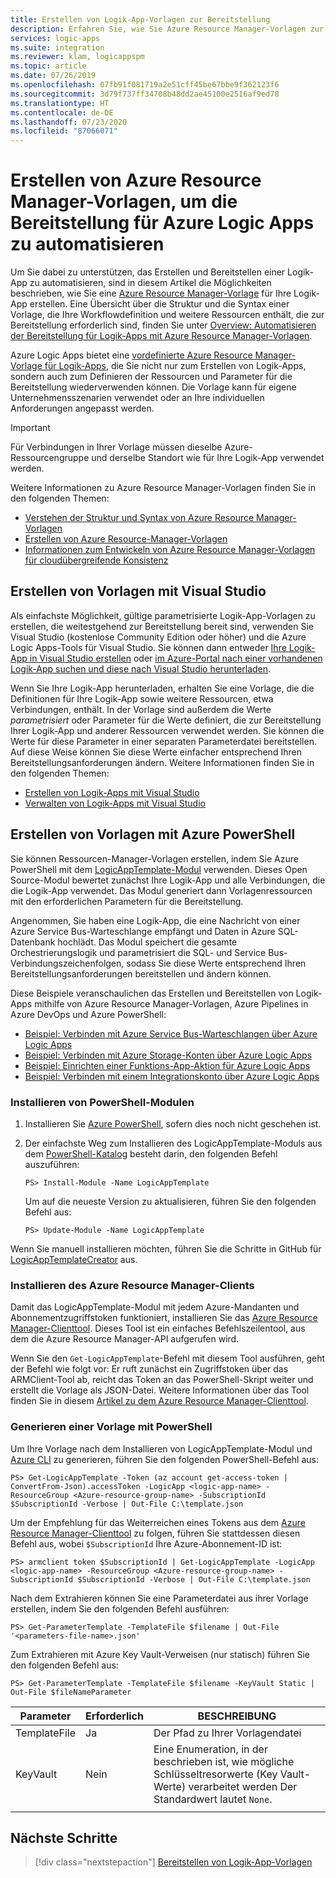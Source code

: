 ```yaml
---
title: Erstellen von Logik-App-Vorlagen zur Bereitstellung
description: Erfahren Sie, wie Sie Azure Resource Manager-Vorlagen zur automatischen Bereitstellung in Azure Logic Apps erstellen.
services: logic-apps
ms.suite: integration
ms.reviewer: klam, logicappspm
ms.topic: article
ms.date: 07/26/2019
ms.openlocfilehash: 07fb91f081719a2e51cff45be67bbe9f362123f6
ms.sourcegitcommit: 3d79f737ff34708b48dd2ae45100e2516af9ed78
ms.translationtype: HT
ms.contentlocale: de-DE
ms.lasthandoff: 07/23/2020
ms.locfileid: "87066071"
---
```

# <a name="create-azure-resource-manager-templates-to-automate-deployment-for-azure-logic-apps"></a>Erstellen von Azure Resource Manager-Vorlagen, um die Bereitstellung für Azure Logic Apps zu automatisieren

Um Sie dabei zu unterstützen, das Erstellen und Bereitstellen einer Logik-App zu automatisieren, sind in diesem Artikel die Möglichkeiten beschrieben, wie Sie eine [Azure Resource Manager-Vorlage](../azure-resource-manager/management/overview.md) für Ihre Logik-App erstellen. Eine Übersicht über die Struktur und die Syntax einer Vorlage, die Ihre Workflowdefinition und weitere Ressourcen enthält, die zur Bereitstellung erforderlich sind, finden Sie unter [Overview: Automatisieren der Bereitstellung für Logik-Apps mit Azure Resource Manager-Vorlagen](logic-apps-azure-resource-manager-templates-overview.md).

Azure Logic Apps bietet eine [vordefinierte Azure Resource Manager-Vorlage für Logik-Apps](https://github.com/Azure/azure-quickstart-templates/blob/master/101-logic-app-create/azuredeploy.json), die Sie nicht nur zum Erstellen von Logik-Apps, sondern auch zum Definieren der Ressourcen und Parameter für die Bereitstellung wiederverwenden können. Die Vorlage kann für eigene Unternehmensszenarien verwendet oder an Ihre individuellen Anforderungen angepasst werden.

> [!IMPORTANT]
> Für Verbindungen in Ihrer Vorlage müssen dieselbe Azure-Ressourcengruppe und derselbe Standort wie für Ihre Logik-App verwendet werden.

Weitere Informationen zu Azure Resource Manager-Vorlagen finden Sie in den folgenden Themen:

* [Verstehen der Struktur und Syntax von Azure Resource Manager-Vorlagen](../azure-resource-manager/templates/template-syntax.md)
* [Erstellen von Azure Resource-Manager-Vorlagen](../azure-resource-manager/templates/template-syntax.md)
* [Informationen zum Entwickeln von Azure Resource Manager-Vorlagen für cloudübergreifende Konsistenz](../azure-resource-manager/templates/templates-cloud-consistency.md)

<a name="visual-studio"></a>

## <a name="create-templates-with-visual-studio"></a>Erstellen von Vorlagen mit Visual Studio

Als einfachste Möglichkeit, gültige parametrisierte Logik-App-Vorlagen zu erstellen, die weitestgehend zur Bereitstellung bereit sind, verwenden Sie Visual Studio (kostenlose Community Edition oder höher) und die Azure Logic Apps-Tools für Visual Studio. Sie können dann entweder [Ihre Logik-App in Visual Studio erstellen](../logic-apps/quickstart-create-logic-apps-with-visual-studio.md) oder [im Azure-Portal nach einer vorhandenen Logik-App suchen und diese nach Visual Studio herunterladen](../logic-apps/manage-logic-apps-with-visual-studio.md).

Wenn Sie Ihre Logik-App herunterladen, erhalten Sie eine Vorlage, die die Definitionen für Ihre Logik-App sowie weitere Ressourcen, etwa Verbindungen, enthält. In der Vorlage sind außerdem die Werte *parametrisiert* oder Parameter für die Werte definiert, die zur Bereitstellung Ihrer Logik-App und anderer Ressourcen verwendet werden. Sie können die Werte für diese Parameter in einer separaten Parameterdatei bereitstellen. Auf diese Weise können Sie diese Werte einfacher entsprechend Ihren Bereitstellungsanforderungen ändern. Weitere Informationen finden Sie in den folgenden Themen:

* [Erstellen von Logik-Apps mit Visual Studio](../logic-apps/quickstart-create-logic-apps-with-visual-studio.md)
* [Verwalten von Logik-Apps mit Visual Studio](../logic-apps/manage-logic-apps-with-visual-studio.md)

<a name="azure-powershell"></a>

## <a name="create-templates-with-azure-powershell"></a>Erstellen von Vorlagen mit Azure PowerShell

Sie können Ressourcen-Manager-Vorlagen erstellen, indem Sie Azure PowerShell mit dem [LogicAppTemplate-Modul](https://github.com/jeffhollan/LogicAppTemplateCreator) verwenden. Dieses Open Source-Modul bewertet zunächst Ihre Logik-App und alle Verbindungen, die die Logik-App verwendet. Das Modul generiert dann Vorlagenressourcen mit den erforderlichen Parametern für die Bereitstellung.

Angenommen, Sie haben eine Logik-App, die eine Nachricht von einer Azure Service Bus-Warteschlange empfängt und Daten in Azure SQL-Datenbank hochlädt. Das Modul speichert die gesamte Orchestrierungslogik und parametrisiert die SQL- und Service Bus-Verbindungszeichenfolgen, sodass Sie diese Werte entsprechend Ihren Bereitstellungsanforderungen bereitstellen und ändern können.

Diese Beispiele veranschaulichen das Erstellen und Bereitstellen von Logik-Apps mithilfe von Azure Resource Manager-Vorlagen, Azure Pipelines in Azure DevOps und Azure PowerShell:

* [Beispiel: Verbinden mit Azure Service Bus-Warteschlangen über Azure Logic Apps](/samples/azure-samples/azure-logic-apps-deployment-samples/connect-to-azure-service-bus-queues-from-azure-logic-apps-and-deploy-with-azure-devops-pipelines/)
* [Beispiel: Verbinden mit Azure Storage-Konten über Azure Logic Apps](/samples/azure-samples/azure-logic-apps-deployment-samples/connect-to-azure-storage-accounts-from-azure-logic-apps-and-deploy-with-azure-devops-pipelines/)
* [Beispiel: Einrichten einer Funktions-App-Aktion für Azure Logic Apps](/samples/azure-samples/azure-logic-apps-deployment-samples/set-up-an-azure-function-app-action-for-azure-logic-apps-and-deploy-with-azure-devops-pipelines/)
* [Beispiel: Verbinden mit einem Integrationskonto über Azure Logic Apps](/samples/azure-samples/azure-logic-apps-deployment-samples/connect-to-an-integration-account-from-azure-logic-apps-and-deploy-by-using-azure-devops-pipelines/)

### <a name="install-powershell-modules"></a>Installieren von PowerShell-Modulen

1. Installieren Sie [Azure PowerShell](/powershell/azure/install-az-ps), sofern dies noch nicht geschehen ist.

1. Der einfachste Weg zum Installieren des LogicAppTemplate-Moduls aus dem [PowerShell-Katalog](https://www.powershellgallery.com/packages/LogicAppTemplate) besteht darin, den folgenden Befehl auszuführen:

   ```text
   PS> Install-Module -Name LogicAppTemplate
   ```

   Um auf die neueste Version zu aktualisieren, führen Sie den folgenden Befehl aus:

   ```text
   PS> Update-Module -Name LogicAppTemplate
   ```

Wenn Sie manuell installieren möchten, führen Sie die Schritte in GitHub für [LogicAppTemplateCreator](https://github.com/jeffhollan/LogicAppTemplateCreator) aus.

### <a name="install-azure-resource-manager-client"></a>Installieren des Azure Resource Manager-Clients

Damit das LogicAppTemplate-Modul mit jedem Azure-Mandanten und Abonnementzugriffstoken funktioniert, installieren Sie das [Azure Resource Manager-Clienttool](https://github.com/projectkudu/ARMClient). Dieses Tool ist ein einfaches Befehlszeilentool, aus dem die Azure Resource Manager-API aufgerufen wird.

Wenn Sie den `Get-LogicAppTemplate`-Befehl mit diesem Tool ausführen, geht der Befehl wie folgt vor: Er ruft zunächst ein Zugriffstoken über das ARMClient-Tool ab, reicht das Token an das PowerShell-Skript weiter und erstellt die Vorlage als JSON-Datei. Weitere Informationen über das Tool finden Sie in diesem [Artikel zu dem Azure Resource Manager-Clienttool](https://blog.davidebbo.com/2015/01/azure-resource-manager-client.html).

### <a name="generate-template-with-powershell"></a>Generieren einer Vorlage mit PowerShell

Um Ihre Vorlage nach dem Installieren von LogicAppTemplate-Modul und [Azure CLI](/cli/azure/?view=azure-cli-latest) zu generieren, führen Sie den folgenden PowerShell-Befehl aus:

```text
PS> Get-LogicAppTemplate -Token (az account get-access-token | ConvertFrom-Json).accessToken -LogicApp <logic-app-name> -ResourceGroup <Azure-resource-group-name> -SubscriptionId $SubscriptionId -Verbose | Out-File C:\template.json
```

Um der Empfehlung für das Weiterreichen eines Tokens aus dem [Azure Resource Manager-Clienttool](https://github.com/projectkudu/ARMClient) zu folgen, führen Sie stattdessen diesen Befehl aus, wobei `$SubscriptionId` Ihre Azure-Abonnement-ID ist:

```text
PS> armclient token $SubscriptionId | Get-LogicAppTemplate -LogicApp <logic-app-name> -ResourceGroup <Azure-resource-group-name> -SubscriptionId $SubscriptionId -Verbose | Out-File C:\template.json
```

Nach dem Extrahieren können Sie eine Parameterdatei aus ihrer Vorlage erstellen, indem Sie den folgenden Befehl ausführen:

```text
PS> Get-ParameterTemplate -TemplateFile $filename | Out-File '<parameters-file-name>.json'
```

Zum Extrahieren mit Azure Key Vault-Verweisen (nur statisch) führen Sie den folgenden Befehl aus:

```text
PS> Get-ParameterTemplate -TemplateFile $filename -KeyVault Static | Out-File $fileNameParameter
```

| Parameter | Erforderlich | BESCHREIBUNG |
|------------|----------|-------------|
| TemplateFile | Ja | Der Pfad zu Ihrer Vorlagendatei |
| KeyVault | Nein | Eine Enumeration, in der beschrieben ist, wie mögliche Schlüsseltresorwerte (Key Vault-Werte) verarbeitet werden Der Standardwert lautet `None`. |
||||

## <a name="next-steps"></a>Nächste Schritte

> [!div class="nextstepaction"]
> [Bereitstellen von Logik-App-Vorlagen](../logic-apps/logic-apps-deploy-azure-resource-manager-templates.md)
